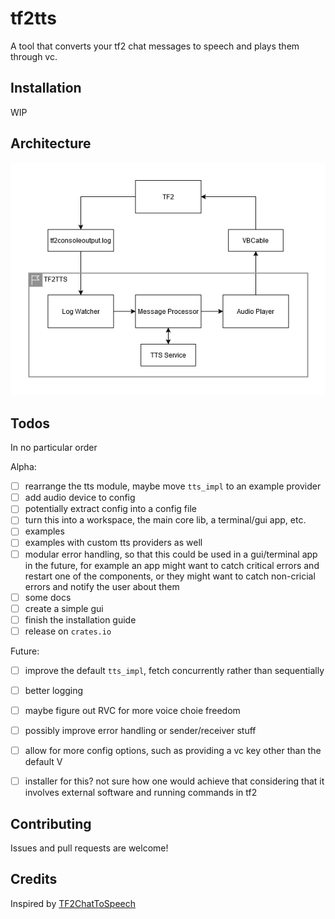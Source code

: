 # tf2tts

A tool that converts your tf2 chat messages to speech and plays them through vc.

## Installation

WIP

## Architecture

![architecture](images/architecture.png)

## Todos

In no particular order

Alpha:
- [ ] rearrange the tts module, maybe move `tts_impl` to an example provider
- [ ] add audio device to config
- [ ] potentially extract config into a config file
- [ ] turn this into a workspace, the main core lib, a terminal/gui app, etc.
- [ ] examples
- [ ] examples with custom tts providers as well
- [ ] modular error handling, so that this could be used in a gui/terminal app in the future, for example an app might want to catch critical errors and restart one of the components, or they might want to catch non-cricial errors and notify the user about them
- [ ] some docs
- [ ] create a simple gui
- [ ] finish the installation guide
- [ ] release on `crates.io`

Future:
- [ ] improve the default `tts_impl`, fetch concurrently rather than sequentially
- [ ] better logging
- [ ] maybe figure out RVC for more voice choie freedom
- [ ] possibly improve error handling or sender/receiver stuff
- [ ] allow for more config options, such as providing a vc key other than the default V
- [ ] installer for this? not sure how one would achieve that considering that it involves external software and running commands in tf2


## Contributing

Issues and pull requests are welcome!


## Credits

Inspired by [TF2ChatToSpeech](https://github.com/Joey-Einerhand/TF2ChatToSpeech)